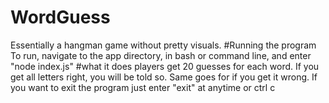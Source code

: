 # WordGuess
Essentially a hangman game without pretty visuals.
#Running the program
To run, navigate to the app directory, in bash or command line, and enter "node index.js"
#what it does
players get 20 guesses for each word. If you get all letters right, you will be told so. Same goes for if you get it wrong.
If you want to exit the program just enter "exit" at anytime
or ctrl c